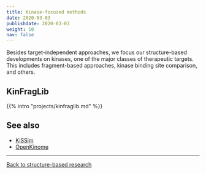 ```yaml
---
title: Kinase-focused methods
date: 2020-03-03
publishdate: 2020-03-03
weight: 10
nav: false
---
```


Besides target-independent approaches, we focus our structure-based developments on kinases, one of the major classes of therapeutic targets. This includes fragment-based approaches, kinase binding site comparison, and others. 

<!--more-->

## KinFragLib

{{% intro "projects/kinfraglib.md" %}}

<!-- TODO
* `klifs_utils` -->

## See also

* [KiSSim](/projects/kissim/)
* [OpenKinome](/research/openkinome/)

***

[Back to structure-based research](/research/structure-based/)
